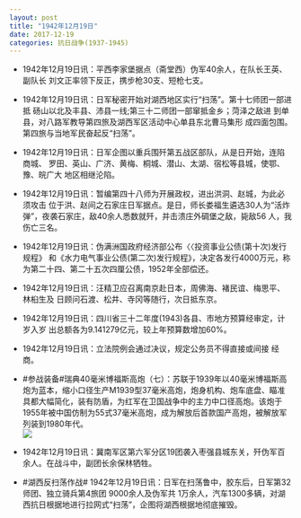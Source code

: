 ```yaml
---
layout: post
title: "1942年12月19日"
date: 2017-12-19
categories: 抗日战争(1937-1945)
---
```


<meta name="referrer" content="no-referrer" />

- 1942年12月19日讯：平西李家堡据点（斋堂西）伪军40余人，在队长王英、副队长 刘文正率领下反正，携步枪30支、短枪七支。 

- 1942年12月19日讯：日军秘密开始对湖西地区实行“扫荡”。第十七师团一部进抵 砀山以北及丰县、沛县一线;第三十二师团一部窜抵金乡；菏泽之敌进 到单县，对八路军教导第四旅及湖西军区活动中心单县东北曹马集形 成四面包围。第四旅与当地军民奋起反“扫荡”。 

- 1942年12月19日讯：日军企图以重兵围歼第五战区部队，从是日开始，连陷商城、 罗田、英山、广济、黄梅、桐城、潜山、太湖、宿松等县城，使鄂、豫、皖广大 地区相继沦陷。 

- 1942年12月19日讯：暂编第四十八师为开展政权，进出洪洞、赵城，为此必须攻击 位于洪、赵间之石家庄日军据点。是日，师长娄福生遴选30人为“活炸 弹”，夜袭石家庄，敌40余人悉数就歼，并击溃庄外碉堡之敌，毙敌56 人，我伤亡三名。 

- 1942年12月19日讯：伪满洲国政府经济部公布〈〈投资事业公债(第十次)发行规程》 和《水力电气事业公债(第二次)发行规程》，决定各发行4000万元，称 为第二十四、第二十五次四厘公债，1952年全部偿还。 

- 1942年12月19日讯：汪精卫应召离南京赴日本，周佛海、褚民谊、梅思平、林桕生及 日顾问石渡、松井、寺冈等随行，次日抵东京。 

- 1942年12月19日讯：四川省三十二年度(1943)各县、市地方预算经审定，计岁入岁 出总额各为9.141279亿元，较上年预算数增加60%。 

- 1942年12月19日讯：立法院例会通过决议，规定公务员不得直接或间接 经商。 

- #参战装备#瑞典40毫米博福斯高炮（七）：苏联于1939年以40毫米博福斯高炮为蓝本，缩小口径生产M1939型37毫米高炮，炮身机构、炮车底盘、瞄准具都大幅简化，装有防盾，为红军在卫国战争中的主力中口径高炮。该炮于1955年被中国仿制为55式37毫米高炮，成为解放后首款国产高炮，被解放军列装到1980年代。 <br/><img src="https://wx3.sinaimg.cn/large/aca367d8ly1fmluj3k1txj208c0iiq5b.jpg" />

- 1942年12月19日讯：冀南军区第六军分区19团袭入枣强县城东关，歼伪军百余人。在战斗中，副团长余保林牺牲。 

- #湖西反扫荡作战# 1942年12月19日讯：日军在扫荡鲁中，胶东后，日军第32师团、独立骑兵第4旅团 9000余人及伪军共 1万余人，汽车1300多辆，对湖西抗日根据地进行拉网式“扫荡”，企图将湖西根据地彻底摧毁。 

